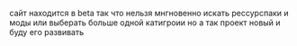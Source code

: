сайт находится в beta так что нельзя мнгновенно искать рессурспаки и моды или выберать больше одной катигроии но а так проект новый и буду его развивать

